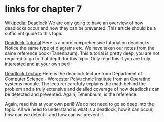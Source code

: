 # links for chapter 7

[Wikipedia: Deadlock](https://en.wikipedia.org/wiki/Deadlock)
We are only going to have an overview of how deadlocks occur and how they can be prevented. This article should be a sufficient guide to this topic.

[Deadlock Tutorial](http://www.wiziq.com/tutorial/481-Operating-Systems-OS)
Here is a more comprehensive tutorial on deadlocks. Notice the same type of diagrams etc. We have taken our notes from the same reference book (Tanenbaum).
This tutorial is pretty deep, you are not required to go to that depth for this topic.
Only read this if you are truly interested and at your own peril!

[Deadlock Lecture](http://web.cs.wpi.edu/~cs3013/c07/lectures/Section07-Deadlocks.pdf)
Here is the deadlock lecture from Department of Computer Science - Worcester Polytechnic Institute from an Operating systems module. The lecturer carefully explains the math behind the problem and a truly extensive and detailed coverage of how deadlocks can be detected and prevented. Again, Tenenbaum, is the reference.

Again, read this at your own peril! We do not need to go so deep into the topic. All we need to understand is what is a deadlock, how it can occur, how can we detect it and how can we prevent it.
